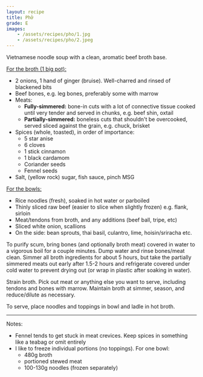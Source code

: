 ```yaml
---
layout: recipe
title: Phở
grade: E
images: 
    - /assets/recipes/pho/1.jpg
    - /assets/recipes/pho/2.jpeg
---
```

<!-- stub -->
Vietnamese noodle soup with a clean, aromatic beef broth base.
<!-- endstub -->

<u>For the broth (1 big pot):</u>
- 2 onions, 1 hand of ginger (bruise). Well-charred and rinsed of blackened bits
- Beef bones, e.g. leg bones, preferably some with marrow
- Meats:
    - **Fully-simmered:** bone-in cuts with a lot of connective tissue cooked until very tender and served in chunks, e.g. beef shin, oxtail
    - **Partially-simmered:** boneless cuts that shouldn't be overcooked, served sliced against the grain, e.g. chuck, brisket
- Spices (whole, toasted), in order of importance:
    - 5 star anise
    - 6 cloves
    - 1 stick cinnamon
    - 1 black cardamom
    - Coriander seeds
    - Fennel seeds
- Salt, (yellow rock) sugar, fish sauce, pinch MSG

<u>For the bowls:</u>
- Rice noodles (fresh), soaked in hot water or parboiled 
- Thinly sliced raw beef (easier to slice when slightly frozen) e.g. flank, sirloin
- Meat/tendons from broth, and any additions (beef ball, tripe, etc)
- Sliced white onion, scallions
- On the side: bean sprouts, thai basil, culantro, lime, hoisin/sriracha etc.


To purify scum, bring bones (and optionally broth meat) covered in water to a vigorous boil for a couple minutes. Dump water and rinse bones/meat clean. Simmer all broth ingredients for about 5 hours, but take the partially simmered meats out early after 1.5-2 hours and refrigerate covered under cold water to prevent drying out (or wrap in plastic after soaking in water).

Strain broth. Pick out meat or anything else you want to serve, including tendons and bones with marrow. Maintain broth at simmer, season, and reduce/dilute as necessary. 

To serve, place noodles and toppings in bowl and ladle in hot broth. 

***

Notes:
- Fennel tends to get stuck in meat crevices. Keep spices in something like a teabag or omit entirely
- I like to freeze individual portions (no toppings). For one bowl:
    - 480g broth
    - portioned stewed meat
    - 100-130g noodles (frozen separately)
